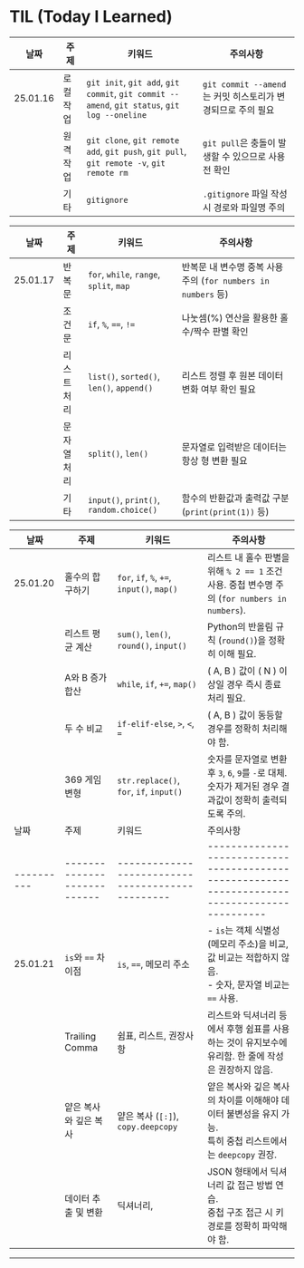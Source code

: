 # TIL (Today I Learned)

| 날짜     | 주제          | 키워드                                                                                 | 주의사항                                             |
|----------|---------------|---------------------------------------------------------------------------------------|----------------------------------------------------|
| 25.01.16 | 로컬 작업     | `git init`, `git add`, `git commit`, `git commit --amend`, `git status`, `git log --oneline` | `git commit --amend`는 커밋 히스토리가 변경되므로 주의 필요 |
|          | 원격 작업     | `git clone`, `git remote add`, `git push`, `git pull`, `git remote -v`, `git remote rm` | `git pull`은 충돌이 발생할 수 있으므로 사용 전 확인 |
|          | 기타          | `gitignore`                                                                           | `.gitignore` 파일 작성 시 경로와 파일명 주의          |

| 날짜     | 주제          | 키워드                                                                                 | 주의사항                                             |
|----------|---------------|---------------------------------------------------------------------------------------|----------------------------------------------------|
| 25.01.17 | 반복문        | `for`, `while`, `range`, `split`, `map`                                               | 반복문 내 변수명 중복 사용 주의 (`for numbers in numbers` 등) |
|          | 조건문        | `if`, `%`, `==`, `!=`                                                                 | 나눗셈(%) 연산을 활용한 홀수/짝수 판별 확인         |
|          | 리스트 처리   | `list()`, `sorted()`, `len()`, `append()`                                              | 리스트 정렬 후 원본 데이터 변화 여부 확인 필요      |
|          | 문자열 처리   | `split()`, `len()`                                                                    | 문자열로 입력받은 데이터는 항상 형 변환 필요        |
|          | 기타          | `input()`, `print()`, `random.choice()`                                               | 함수의 반환값과 출력값 구분 (`print(print(1))` 등) |

| 날짜     | 주제          | 키워드                                     | 주의사항                                             |
|----------|---------------|-------------------------------------------|----------------------------------------------------|
| 25.01.20 | 홀수의 합 구하기 | `for`, `if`, `%`, `+=`, `input()`, `map()` | 리스트 내 홀수 판별을 위해 `% 2 == 1` 조건 사용. 중첩 변수명 주의 (`for numbers in numbers`). |
|          | 리스트 평균 계산 | `sum()`, `len()`, `round()`, `input()`     | Python의 반올림 규칙 (`round()`)을 정확히 이해 필요. |
|          | A와 B 증가 합산 | `while`, `if`, `+=`, `map()`               | \( A, B \) 값이 \( N \) 이상일 경우 즉시 종료 처리 필요. |
|          | 두 수 비교     | `if-elif-else`, `>`, `<`, `=`              | \( A, B \) 값이 동등할 경우를 정확히 처리해야 함. |
|          | 369 게임 변형  | `str.replace()`, `for`, `if`, `input()`    | 숫자를 문자열로 변환 후 `3`, `6`, `9`를 `-`로 대체. 숫자가 제거된 경우 결과값이 정확히 출력되도록 주의. |
| 날짜     | 주제                      | 키워드                                          | 주의사항                                                                                       |
|----------|---------------------------|------------------------------------------------|----------------------------------------------------------------------------------------------|
| 25.01.21 | `is`와 `==` 차이점        | `is`, `==`, 메모리 주소                        | - `is`는 객체 식별성(메모리 주소)을 비교, 값 비교는 적합하지 않음.<br>- 숫자, 문자열 비교는 `==` 사용. |
|          | Trailing Comma           | 쉼표, 리스트, 권장사항                         | 리스트와 딕셔너리 등에서 후행 쉼표를 사용하는 것이 유지보수에 유리함. 한 줄에 작성은 권장하지 않음.       |
|          | 얕은 복사와 깊은 복사     | 얕은 복사 (`[:]`), `copy.deepcopy`             | 얕은 복사와 깊은 복사의 차이를 이해해야 데이터 불변성을 유지 가능.<br>특히 중첩 리스트에서는 `deepcopy` 권장. |
|          | 데이터 추출 및 변환       | 딕셔너리,                   | JSON 형태에서 딕셔너리 값 접근 방법 연습.<br>중첩 구조 접근 시 키 경로를 정확히 파악해야 함.              |


---